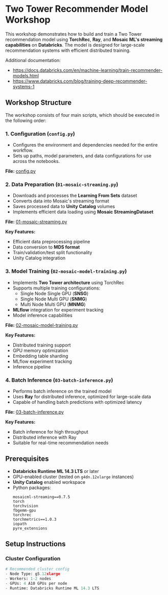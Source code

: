 # Two Tower Recommender Model Workshop

This workshop demonstrates how to build and train a Two Tower recommendation model using **TorchRec**, **Ray**, and **Mosaic ML's streaming capabilities** on **Databricks**. The model is designed for large-scale recommendation systems with efficient distributed training.

Additional documentation:
- https://docs.databricks.com/en/machine-learning/train-recommender-models.html
- https://www.databricks.com/blog/training-deep-recommender-systems-1

## Workshop Structure

The workshop consists of four main scripts, which should be executed in the following order:

### 1. Configuration (`config.py`)
- Configures the environment and dependencies needed for the entire workflow.
- Sets up paths, model parameters, and data configurations for use across the notebooks.

**File:** [config.py](https://github.com/alexmillerdb/two_tower_recommender_model/blob/main/workshop/config.py)

### 2. Data Preparation (`01-mosaic-streaming.py`)
- Downloads and processes the **Learning From Sets** dataset
- Converts data into Mosaic's streaming format
- Saves processed data to **Unity Catalog** volumes
- Implements efficient data loading using **Mosaic StreamingDataset**

**File:** [01-mosaic-streaming.py](https://github.com/alexmillerdb/two_tower_recommender_model/blob/main/workshop/01-mosaic-streaming.py)

**Key Features:**
- Efficient data preprocessing pipeline
- Data conversion to **MDS format**
- Train/validation/test split functionality
- Unity Catalog integration

### 3. Model Training (`02-mosaic-model-training.py`)
- Implements **Two Tower architecture** using TorchRec
- Supports multiple training configurations:
  - Single Node Single GPU (**SNSG**)
  - Single Node Multi GPU (**SNMG**)
  - Multi Node Multi GPU (**MNMG**)
- **MLflow** integration for experiment tracking
- Model inference capabilities

**File:** [02-mosaic-model-training.py](https://github.com/alexmillerdb/two_tower_recommender_model/blob/main/workshop/02-mosaic-model-training.py)

**Key Features:**
- Distributed training support
- GPU memory optimization
- Embedding table sharding
- MLflow experiment tracking
- Inference pipeline

### 4. Batch Inference (`03-batch-inference.py`)
- Performs batch inference on the trained model
- Uses **Ray** for distributed inference, optimized for large-scale data
- Capable of handling batch predictions with optimized latency

**File:** [03-batch-inference.py](https://github.com/alexmillerdb/two_tower_recommender_model/blob/main/workshop/03-batch-inference-ray.py)

**Key Features:**
- Batch inference for high throughput
- Distributed inference with Ray
- Suitable for real-time recommendation needs

## Prerequisites

- **Databricks Runtime ML 14.3 LTS** or later
- GPU-enabled cluster (tested on `g4dn.12xlarge` instances)
- **Unity Catalog** enabled workspace
- Python packages:
  ```text
  mosaicml-streaming==0.7.5
  torch 
  torchvision
  fbgemm-gpu
  torchrec
  torchmetrics==1.0.3
  iopath
  pyre_extensions

## Setup Instructions

### Cluster Configuration
```python
# Recommended cluster config
- Node Type: g5.12xlarge
- Workers: 1-2 nodes
- GPUs: 4 A10 GPUs per node
- Runtime: Databricks Runtime ML 14.3 LTS
